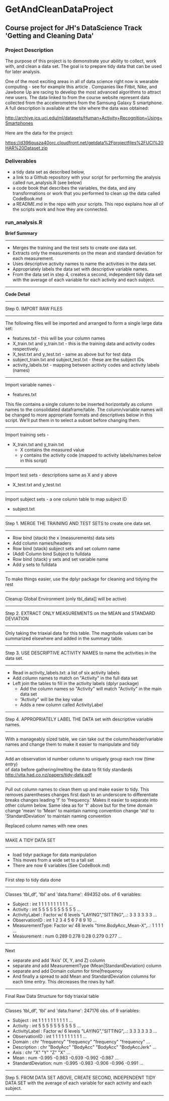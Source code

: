 GetAndCleanDataProject
======================

## Course project for JH's DataScience Track 'Getting and Cleaning Data'

### Project Description

The purpose of this project is to demonstrate your ability to collect, work with, and clean a data set. The goal is to prepare tidy data that can be used for later analysis.

One of the most exciting areas in all of data science right now is wearable computing - see for example this article . Companies like Fitbit, Nike, and Jawbone Up are racing to develop the most advanced algorithms to attract new users. The data linked to from the course website represent data collected from the accelerometers from the Samsung Galaxy S smartphone. A full description is available at the site where the data was obtained:

http://archive.ics.uci.edu/ml/datasets/Human+Activity+Recognition+Using+Smartphones

Here are the data for the project:

https://d396qusza40orc.cloudfront.net/getdata%2Fprojectfiles%2FUCI%20HAR%20Dataset.zip 

### Deliverables

* a tidy data set as described below, 
* a link to a Github repository with your script for performing the analysis called run_analysis.R (see below)
* a code book that describes the variables, the data, and any transformations or work that you performed to clean up the data called CodeBook.md
* a README.md in the repo with your scripts. This repo explains how all of the scripts work and how they are connected. 

### run_analysis.R 

__Brief Summary__

****

* Merges the training and the test sets to create one data set.
* Extracts only the measurements on the mean and standard deviation for each measurement. 
* Uses descriptive activity names to name the activities in the data set.
* Appropriately labels the data set with descriptive variable names. 
* From the data set in step 4, creates a second, independent tidy data set with the average of each variable for each activity and each subject.

****

__Code Detail__

****

Step 0. IMPORT RAW FILES

****

The following files will be imported and arranged to form a single large data set: 
- features.txt - this will be your column names
- X_train.txt and y_train.txt - this is the training data and activity codes respectively.
- X_test.txt and y_test.txt - same as above but for test data
- subject_train.txt and subject_test.txt - these are the subject IDs
- activity_labels.txt - mapping between acitivty codes and activity labels (names)

****

Import variable names - 
* features.txt

This file contains a single column to be inserted horizontally as column names to the consolidated dataframe/table. The column/variable names will be changed to more appropriate formats and descriptives below in this script. We'll put them in to select a subset before changing them.

****

Import training sets - 
* X_train.txt and y_train.txt
   * X contains the measured value
   * y contains the activity code (mapped to activity labels/names below in this script)

****

Import test sets - descriptions same as X and y above
* X_test.txt and y_test.txt

****

Import subject sets - a one column table to map subject ID
* subject.txt

****

 Step 1. MERGE THE TRAINING AND TEST SETS to create one data set.

****

* Row bind (stack) the x (measurements) data sets
* Add column names/headers
* Row bind (stack) subject sets and set column name
* (Add) Column bind Subject to fulldata
* Row bind (stack) y sets and set variable name
* Add y sets to fulldata 

****

 To make things easier, use the dplyr package for 
 cleaning and tidying the rest

****

Cleanup Global Environment (only tbl_data[] will be active)

****

 Step 2. EXTRACT ONLY MEASUREMENTS on the MEAN and STANDARD DEVIATION

****

Only taking the triaxial data for this table.
The magnitude values can be summarized elsewhere and added in the summary table.

****

 Step 3. USE DESCRIPTIVE ACTIVITY NAMES to name the activities in the data set.

****

* Read in activity_labels.txt: a list of six activity labels
* Add column names to match on "Activity" in the full data set
* Left join the tables to fill in the activity labels (dplyr package)
   * Add the column names so "Activity" will match "Activity" in the main data set
   * ”Activity" will be the key value
   * Adds a new column called ActivityLabel

****

 Step 4. APPROPRIATELY LABEL THE DATA set with descriptive variable names. 

****

 With a manageably sized table, we can take out the column/header/variable 
 names and change them to make it easier to manipulate and tidy

****

 Add an observation id number column to uniquely group each row (time entry)  
 of data before gathering/melting the data to fit tidy standards
 http://vita.had.co.nz/papers/tidy-data.pdf

****

 Pull out column names to clean them up and make easier to tidy. 
 This removes parentheses
 changes first dash to an underscore to differentiate breaks
 changes leading 'f' to 'frequency.' Makes it easier to separate into other column below.
 Same idea as for 'f' above but for the time domain change 'mean' to 'Mean' to maintain naming convention
 change 'std' to 'StandardDeviation' to maintain naming convention

 Replaced column names with new ones

****

 MAKE A TIDY DATA SET

****

* load tidyr package for data manipulation
* This moves from a wide set to a tall set 
* There are now 6 variables (See CodeBook.md)

****

 First step to tidy data done

****

Classes ‘tbl_df’, ‘tbl’ and 'data.frame':        494352 obs. of  6 variables:
 - Subject        : int  1 1 1 1 1 1 1 1 1 1 ...
 - Activity       : int  5 5 5 5 5 5 5 5 5 5 ...
 - ActivityLabel  : Factor w/ 6 levels "LAYING","SITTING",..: 3 3 3 3 3 3 ...
 - ObservationID          : int  1 2 3 4 5 6 7 8 9 10 ...
 - MeasurementType: Factor w/ 48 levels "time.BodyAcc_Mean-X",..: 1 1 1 1 ...
 - Measurement    : num  0.289 0.278 0.28 0.279 0.277 ...

****

Next 
* separate and add 'Axis' (X, Y, and Z) column
* separate and add MeasurementType (Mean|StandardDeviation) column
* separate and add Domain column for time|frequency
* And finally a spread to add Mean and StandardDeviation columns for each time entry. This decreases the rows by half.

****

 Final Raw Data Structure for tidy triaxial table

****

 Classes ‘tbl_df’, ‘tbl’ and 'data.frame':        247176 obs. of  9 variables:
 - Subject          : int  1 1 1 1 1 1 1 1 1 1 ...
 - Activity         : int  5 5 5 5 5 5 5 5 5 5 ...
 - ActivityLabel    : Factor w/ 6 levels "LAYING","SITTING",..: 3 3 3 3 3 3 ...
 - ObservationID    : int  1 1 1 1 1 1 1 1 1 1 ...
 - Domain           : chr  "frequency" "frequency" "frequency" "frequency" ...
 - Description      : chr  "BodyAcc" "BodyAcc" "BodyAcc" "BodyAccJerk" ...
 - Axis             : chr  "X" "Y" "Z" "X" ...
 - Mean             : num  -0.995 -0.983 -0.939 -0.992 -0.987 ...
 - StandardDeviation: num  -0.995 -0.983 -0.906 -0.996 -0.991 ...

****

 Step 5. FROM DATA SET ABOVE, CREATE SECOND, INDEPENDENT TIDY DATA SET 
 with the average of each variable for each activity and each subject.

****